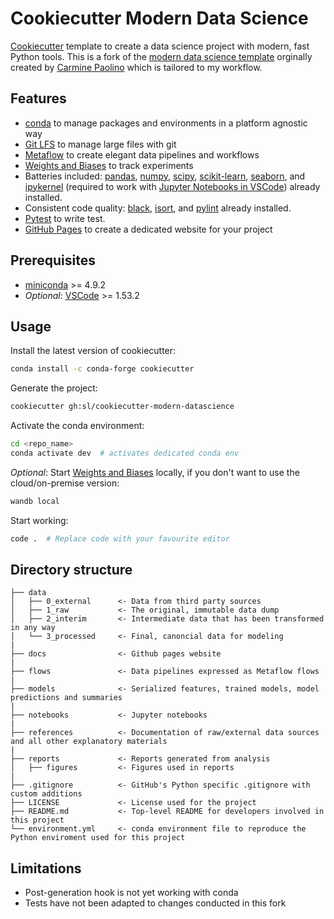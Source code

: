 # Cookiecutter Modern Data Science
[Cookiecutter] template to create a data science project with modern, fast Python tools. This is a fork of the [modern data science template](https://github.com/crmne/cookiecutter-modern-datascience) orginally created by [Carmine Paolino](https://github.com/crmne) which is tailored to my workflow.

## Features
* [conda] to manage packages and environments in a platform agnostic way
* [Git LFS] to manage large files with git
* [Metaflow] to create elegant data pipelines and workflows
* [Weights and Biases] to track experiments
* Batteries included: [pandas], [numpy], [scipy], [scikit-learn], [seaborn], and [ipykernel] (required to work with [Jupyter Notebooks in VSCode](https://code.visualstudio.com/docs/python/jupyter-support)) already installed.
* Consistent code quality: [black], [isort], and [pylint] already installed.
* [Pytest] to write test.
* [GitHub Pages] to create a dedicated website for your project

## Prerequisites
* [miniconda] >= 4.9.2
* *Optional*: [VSCode](https://code.visualstudio.com/) >= 1.53.2

## Usage
Install the latest version of cookiecutter:
```bash
conda install -c conda-forge cookiecutter
```

Generate the project:
```bash
cookiecutter gh:sl/cookiecutter-modern-datascience
```

Activate the conda environment:
```bash
cd <repo_name>
conda activate dev  # activates dedicated conda env
```

*Optional*: Start [Weights and Biases] locally, if you don't want to use the cloud/on-premise version:
```bash
wandb local
```

Start working:
```bash
code .  # Replace code with your favourite editor
```

## Directory structure
```
├── data
│   ├── 0_external      <- Data from third party sources
│   ├── 1_raw           <- The original, immutable data dump
│   ├── 2_interim       <- Intermediate data that has been transformed in any way
│   └── 3_processed     <- Final, canoncial data for modeling
|
├── docs                <- Github pages website
|
├── flows               <- Data pipelines expressed as Metaflow flows
|
├── models              <- Serialized features, trained models, model predictions and summaries
|
├── notebooks           <- Jupyter notebooks
|
├── references          <- Documentation of raw/external data sources and all other explanatory materials
|
├── reports             <- Reports generated from analysis
│   ├── figures         <- Figures used in reports
|
├── .gitignore          <- GitHub's Python specific .gitignore with custom additions
├── LICENSE             <- License used for the project
├── README.md           <- Top-level README for developers involved in this project
└── environment.yml     <- conda environment file to reproduce the Python enviroment used for this project
```

## Limitations
* Post-generation hook is not yet working with conda
* Tests have not been adapted to changes conducted in this fork

[Cookiecutter]: https://github.com/audreyr/cookiecutter
[conda]: https://docs.conda.io/en/latest/index.html
[Git LFS]: https://git-lfs.github.com/
[Metaflow]: https://metaflow.org/
[Weights and Biases]: https://www.wandb.com/
[pandas]: https://pandas.pydata.org/
[numpy]: https://numpy.org/
[scipy]: https://www.scipy.org/
[scikit-learn]: https://scikit-learn.org/stable/index.html
[seaborn]: https://seaborn.pydata.org/
[ipykernel]: https://ipython.readthedocs.io/en/stable/
[black]: https://github.com/psf/black
[isort]: https://github.com/timothycrosley/isort
[pylint]: https://www.pylint.org/
[Pytest]: https://docs.pytest.org/en/latest/
[GitHub Pages]: https://pages.github.com/
[miniconda]: https://docs.conda.io/en/latest/miniconda.html
